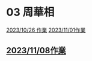 # 03 周華相
[2023/10/26 作業](./20131026_homework.py)
[2023/11/01作業](./youbike/index.py)
## [2023/11/08作業](./20231108/周華相_20231109作業.png)